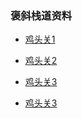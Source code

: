 ### 褒斜栈道资料

+ [鸡头关1](http://tieba.baidu.com/p/2130679082)

+ [鸡头关2](https://baijiahao.baidu.com/s?id=1566737320059779&wfr=spider&for=pc)

+ [鸡头关3](http://op.inews.qq.com/m/20180301B0V7NZ00?refer=100000355&chl_code=kb_news_culture&h=0)

+ [鸡头关3](https://www.jianshu.com/p/80f1cd80898b)
